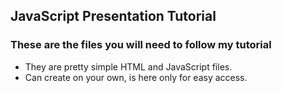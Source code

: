 ## JavaScript Presentation Tutorial

### These are the files you will need to follow my tutorial
* They are pretty simple HTML and JavaScript files.
* Can create on your own, is here only for easy access.